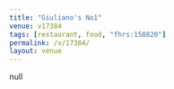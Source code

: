 ```yaml
---
title: "Giuliano's No1"
venue: v17384
tags: [restaurant, food, "fhrs:150820"]
permalink: /v/17384/
layout: venue
---
```

null